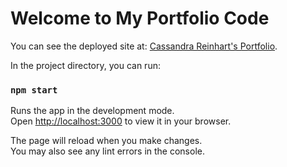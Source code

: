# Welcome to My Portfolio Code

You can see the deployed site at: [Cassandra Reinhart's Portfolio](https://cassreinhart.github.io/Reinhart-React-Portfolio/).

In the project directory, you can run:

### `npm start`

Runs the app in the development mode.\
Open [http://localhost:3000](http://localhost:3000) to view it in your browser.

The page will reload when you make changes.\
You may also see any lint errors in the console.
